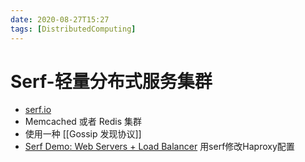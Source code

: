 ```yaml
---
date: 2020-08-27T15:27
tags: [DistributedComputing]
---
```


# Serf-轻量分布式服务集群

- [serf.io](https://www.serf.io/)
- Memcached 或者 Redis 集群
- 使用一种 [[Gossip 发现协议]] 
- [Serf Demo: Web Servers + Load Balancer](https://github.com/hashicorp/serf/tree/master/demo/web-load-balancer) 用serf修改Haproxy配置